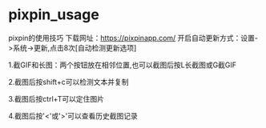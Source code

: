 # pixpin_usage
pixpin的使用技巧
下载网址：https://pixpinapp.com/
开启自动更新方式：设置->系统->更新,点击8次[自动检测更新选项]

1.截GIF和长图：两个按钮放在相邻位置,也可以截图后按L长截图或G截GIF

2.截图后按shift+c可以检测文本并复制

3.截图后按ctrl+T可以定住图片

4.截图后按'<'或'>'可以查看历史截图记录
